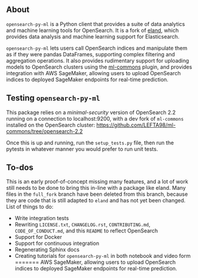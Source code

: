 ## About

`opensearch-py-ml` is a Python client that provides a suite of data analytics and machine learning tools for OpenSearch.
It is a fork of [eland](https://github.com/elastic/eland), which provides data analysis and machine learning
support for Elasticsearch.

`opensearch-py-ml` lets users call OpenSearch indices and manipulate them as if they were pandas DataFrames, supporting
complex filtering and aggregation operations. It also provides rudimentary support for uploading models to OpenSearch
clusters using the [ml-commons](https://github.com/opensearch-project/ml-commons) plugin, and provides integration with
AWS SageMaker, allowing users to upload OpenSearch indices to deployed SageMaker endpoints for real-time prediction.

## Testing `opensearch-py-ml`

This package relies on a *minimal-security* version of OpenSearch 2.2 running on a connection to localhost:9200, with a
dev fork of `ml-commons` installed on the OpenSearch cluster: https://github.com/LEFTA98/ml-commons/tree/opensearch-2.2

Once this is up and running, run the `setup_tests.py` file, then run the pytests in whatever manner you would prefer to
run unit tests.

## To-dos

This is an early proof-of-concept missing many features, and a lot of work still needs to be done to bring this in-line
with a package like eland. Many files in the `full_fork` branch have been deleted from this branch, because they are
code that is still adapted to `eland` and has not yet been changed. List of things to do:

- Write integration tests
- Rewriting `LICENSE.txt`, `CHANGELOG.rst`, `CONTRIBUTING.md`, `CODE_OF_CONDUCT.md`, and this `README` to reflect OpenSearch
- Support for Docker
- Support for continuous integration
- Regenerating Sphinx docs
- Creating tutorials for `opensearch-py-ml` in both notebook and video form
=======
AWS SageMaker, allowing users to upload OpenSearch indices to deployed SageMaker endpoints for real-time prediction.
